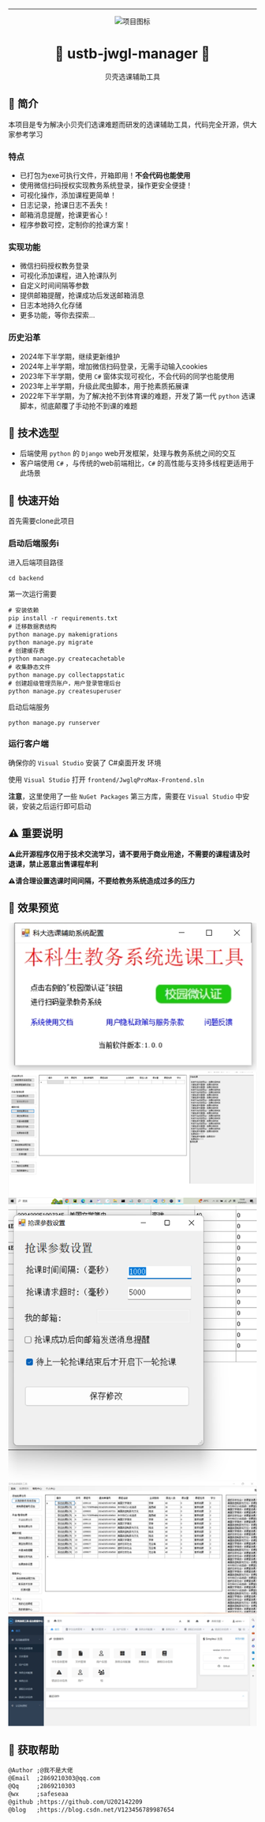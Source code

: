 ***
<div align="center">
  <img src="https://ts1.cn.mm.bing.net/th?id=OIP-C.TH_rsboCaeC15QYOq6om4wAAAA&w=247&h=247&c=8&rs=1&qlt=90&o=6&dpr=1.9&pid=3.1&rm=2" alt="项目图标" width="100">
  <h1>🌟 ustb-jwgl-manager 🌟</h1>
  <p>贝壳选课辅助工具</p>
</div>

## 🌟 简介

本项目是专为解决小贝壳们选课难题而研发的选课辅助工具，代码完全开源，供大家参考学习

### 特点

+ 已打包为exe可执行文件，开箱即用！**不会代码也能使用**
+ 使用微信扫码授权实现教务系统登录，操作更安全便捷！
+ 可视化操作，添加课程更简单！
+ 日志记录，抢课日志不丢失！
+ 邮箱消息提醒，抢课更省心！
+ 程序参数可控，定制你的抢课方案！

### 实现功能

+ 微信扫码授权教务登录
+ 可视化添加课程，进入抢课队列
+ 自定义时间间隔等参数
+ 提供邮箱提醒，抢课成功后发送邮箱消息
+ 日志本地持久化存储
+ 更多功能，等你去探索...

### 历史沿革

+ 2024年下半学期，继续更新维护
+ 2024年上半学期，增加微信扫码登录，无需手动输入cookies
+ 2023年下半学期，使用 `C#` 窗体实现可视化，不会代码的同学也能使用
+ 2023年上半学期，升级此爬虫脚本，用于抢素质拓展课
+ 2022年下半学期，为了解决抢不到体育课的难题，开发了第一代 `python` 选课脚本，彻底颠覆了手动抢不到课的难题

## 🌟 技术选型

+ 后端使用 `python` 的 `Django` web开发框架，处理与教务系统之间的交互
+ 客户端使用 `C#` ，与传统的web前端相比，`C#` 的高性能与支持多线程更适用于此场景

## 🌟 快速开始

首先需要clone此项目

### 启动后端服务i

进入后端项目路径

```t
cd backend
```

第一次运行需要

```text
# 安装依赖
pip install -r requirements.txt
# 迁移数据表结构
python manage.py makemigrations
python manage.py migrate
# 创建缓存表
python manage.py createcachetable
# 收集静态文件
python manage.py collectappstatic
# 创建超级管理员账户，用户登录管理后台
python manage.py createsuperuser
```

启动后端服务

```text
python manage.py runserver

```

### 运行客户端

确保你的 `Visual Studio` 安装了 C#桌面开发 环境

使用 `Visual Studio` 打开 `frontend/JwglqProMax-Frontend.sln`

**注意**，这里使用了一些 `NuGet Packages` 第三方库，需要在 `Visual Studio` 中安装，安装之后运行即可启动

## ⚠ 重要说明

**⚠此开源程序仅用于技术交流学习，请不要用于商业用途，不需要的课程请及时退课，禁止恶意出售课程牟利**

**⚠请合理设置选课时间间隔，不要给教务系统造成过多的压力**

## 🌟 效果预览

![登录](images/2.png)
![抢课](images/3.png)
![参数设置](images/4.png)
![首页](images/5.png)
![管理后台](images/1.png)

## 🌟 获取帮助

```text
@Author ;@我不是大佬
@Email  ;2869210303@qq.com
@Qq     ;2869210303
@wx     ;safeseaa
@github ;https://github.com/U202142209
@blog   ;https://blog.csdn.net/V123456789987654
``` 